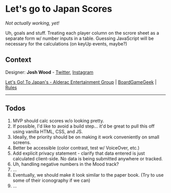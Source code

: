 # Let's go to Japan Scores

_Not actually working, yet!_

Uh, goals and stuff. 
Treating each player column on the scrore sheet as a separate form w/ number inputs in a table. Guessing JavaScript will be necessary for the calculations (on keyUp events, maybe?)

## Context

Designer: **Josh Wood** - [Twitter](https://twitter.com/sirjoshwood), [Instagram](https://www.instagram.com/sirjoshwood/)

[Let's Go! To Japan's - Alderac Entertainment Group]() | [BoardGameGeek](https://boardgamegeek.com/boardgame/368173/lets-go-japan) | [Rules](https://www.alderac.com/wp-content/uploads/2024/02/2024-02-LGTJ-Rulebook-.pdf)

---

## Todos

1. MVP should calc scores w/o looking pretty.
1. If possible, I'd like to avoid a build step... it'd be great to pull this off using vanilla HTML, CSS, and JS.
1. Ideally, the priority should be on making it work conveniently on small screens.
1. Better be accessible (color contrast, test w/ VoiceOver, etc.)
1. Add explicit privacy statement - clarify that data entered is just calculated client-side. No data is being submitted anywhere or tracked.
1. Uh, handling negative numbers in the Mood track?
1. ...
1. Eventually, we should make it look similar to the paper book. (Try to use some of their iconography if we can)
1. ...
